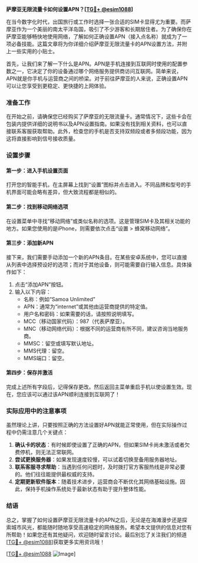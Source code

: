 **萨摩亚无限流量卡如何设置APN？[[TG💪+ @esim1088](https://t.me/s/esim1088)]**

在当今数字化时代，出国旅行或工作时选择一张合适的SIM卡显得尤为重要。而萨摩亚作为一个美丽的南太平洋岛国，吸引了不少游客和长期居住者。为了确保你在萨摩亚能够畅快地使用网络，了解如何正确设置APN（接入点名称）就成为了一项必备技能。这篇文章将为你详细介绍萨摩亚无限流量卡的APN设置方法，并附上一些实用的小贴士。

首先，让我们来了解一下什么是APN。APN是手机连接到互联网时使用的配置参数之一，它决定了你的设备通过哪个网络服务提供商访问互联网。简单来说，APN就是你手机与运营商之间的桥梁。对于前往萨摩亚的人来说，正确设置APN可以让您享受到更稳定、更快捷的上网体验。

### 准备工作

在开始之前，请确保您已经购买了萨摩亚的无限流量卡。通常情况下，这些卡会在包装内提供详细的说明书以及APN设置指南。如果没有找到相关资料，也可以直接联系客服获取帮助。此外，检查您的手机是否支持双频段或者多频段功能，因为这将直接影响到信号接收质量。

### 设置步骤

#### 第一步：进入手机设置页面

打开您的智能手机，在主屏幕上找到“设置”图标并点击进入。不同品牌和型号的手机界面可能会略有差异，但大致流程都是相似的。

#### 第二步：找到移动网络选项

在设置菜单中寻找“移动网络”或类似名称的选项。这是管理SIM卡及其相关功能的地方。如果您使用的是iPhone，则需要依次点击“设置 > 蜂窝移动网络”。

#### 第三步：添加新APN

接下来，我们需要手动添加一个新的APN条目。在某些安卓系统中，您可以直接从列表中选择预设好的选项；而对于其他设备，则可能需要自行输入信息。具体操作如下：

1. 点击“添加APN”按钮。
2. 输入以下内容：
   - 名称：例如“Samoa Unlimited”
   - APN：通常为“internet”或其他由运营商提供的特定值。
   - 用户名和密码：如果需要的话，请按照说明填写。
   - MCC（移动国家代码）：987（代表萨摩亚）。
   - MNC（移动网络代码）：根据不同的运营商有所不同，建议咨询当地服务商。
   - MMSC：留空或填写默认地址。
   - MMS代理：留空。
   - MMS端口：留空。

#### 第四步：保存并激活

完成上述所有字段后，记得保存更改。然后返回主菜单重启手机以使设置生效。现在，您应该可以通过该APN顺利连接到互联网了！

### 实际应用中的注意事项

虽然理论上讲，只要按照正确的方法设置好APN就能正常使用，但在实际操作过程中仍需注意几个关键点：

1. **确认卡的状态**：有时候即使设置了正确的APN，但如果SIM卡尚未激活或者欠费停机，则无法正常联网。
2. **尝试更换服务器**：如果发现速度较慢，可以试着切换至备用服务器地址。
3. **联系客服寻求帮助**：当遇到任何问题时，及时拨打官方客服热线是非常必要的。他们往往能提供最权威的支持。
4. **定期更新软件版本**：随着技术进步，运营商会不断优化其网络基础设施。因此，保持手机操作系统处于最新状态有助于提升整体性能。

### 结语

总之，掌握了如何设置萨摩亚无限流量卡的APN之后，无论是在海滩漫步还是探索城市风光，都能随时随地享受高速稳定的网络服务。希望本文提供的信息对您有所帮助！如果您还有其他疑问，欢迎随时留言讨论。最后别忘了关注我们的频道[[TG💪+ @esim1088](https://t.me/s/esim1088)]获取更多实用资讯哦！

[[TG💪+ @esim1088](https://t.me/s/esim1088) ![Image](https://i.postimg.cc/4NQfJmqS/Snipaste-2025-05-13-00-14-12.png)]